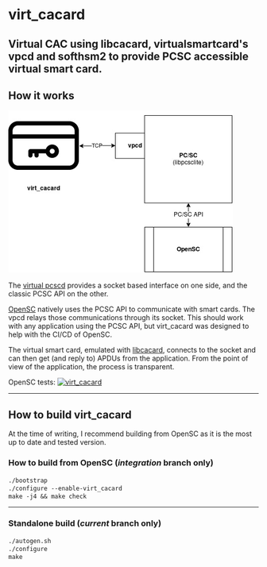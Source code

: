 # virt_cacard
Virtual CAC using libcacard, virtualsmartcard's vpcd and softhsm2 to provide PCSC accessible virtual smart card. 
---
## How it works


![schema](https://github.com/PL4typus/notes/blob/master/virt_cacard.jpg)


The [virtual pcscd](https://github.com/frankmorgner/vsmartcard/tree/master/virtualsmartcard) provides a socket based interface on one side, and the classic PCSC API on the other.

[OpenSC](https://github.com/OpenSC/OpenSC) natively uses the PCSC API to communicate with smart cards. The vpcd relays those communications through its socket. This should work with any application using the PCSC API, but virt_cacard was designed to help with the CI/CD of OpenSC.

The virtual smart card, emulated with [libcacard](https://gitlab.freedesktop.org/spice/libcacard/), connects to the socket and can then get (and reply to) APDUs from the application. From the point of view of the application, the process is transparent. 

OpenSC tests:                    [![virt_cacard](https://gitlab.com/PL4typus/OpenSC/badges/virt_cacard/pipeline.svg)](https://gitlab.com/PL4typus/OpenSC/pipelines) 

---
## How to build virt_cacard

At the time of writing, I recommend building from OpenSC as it is the most up to date and tested version.

### How to build from OpenSC (*integration* branch only)

    ./bootstrap
    ./configure --enable-virt_cacard
    make -j4 && make check

---
### Standalone build (*current* branch only)

    ./autogen.sh
    ./configure
    make
    
 

